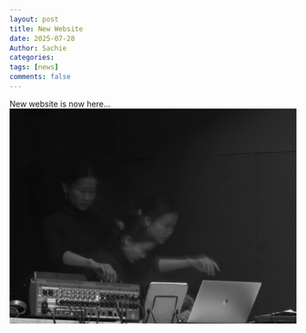 ```yaml
---
layout: post
title: New Website
date: 2025-07-28
Author: Sachie
categories: 
tags: [news]
comments: false
---
```

New website is now here... 
![image](https://raw.githubusercontent.com/kbys88/kbys88.github.io/main/images/sachieconsole.png)
